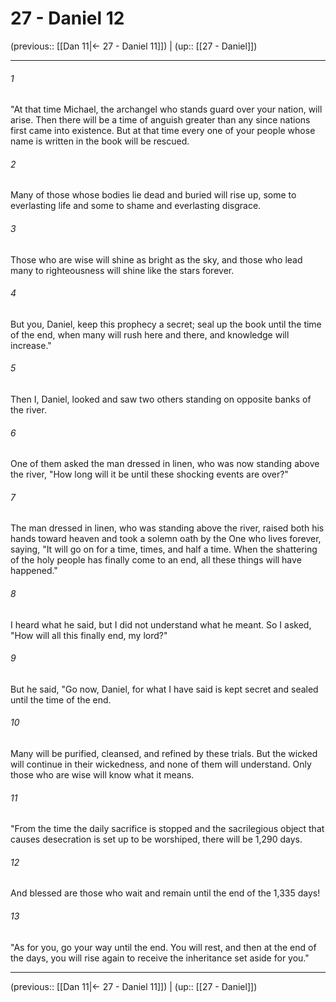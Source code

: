 # 27 - Daniel 12

(previous:: [[Dan 11|← 27 - Daniel 11]]) | (up:: [[27 - Daniel]])

***


###### 1 
"At that time Michael, the archangel who stands guard over your nation, will arise. Then there will be a time of anguish greater than any since nations first came into existence. But at that time every one of your people whose name is written in the book will be rescued. 

###### 2 
Many of those whose bodies lie dead and buried will rise up, some to everlasting life and some to shame and everlasting disgrace. 

###### 3 
Those who are wise will shine as bright as the sky, and those who lead many to righteousness will shine like the stars forever. 

###### 4 
But you, Daniel, keep this prophecy a secret; seal up the book until the time of the end, when many will rush here and there, and knowledge will increase." 

###### 5 
Then I, Daniel, looked and saw two others standing on opposite banks of the river. 

###### 6 
One of them asked the man dressed in linen, who was now standing above the river, "How long will it be until these shocking events are over?" 

###### 7 
The man dressed in linen, who was standing above the river, raised both his hands toward heaven and took a solemn oath by the One who lives forever, saying, "It will go on for a time, times, and half a time. When the shattering of the holy people has finally come to an end, all these things will have happened." 

###### 8 
I heard what he said, but I did not understand what he meant. So I asked, "How will all this finally end, my lord?" 

###### 9 
But he said, "Go now, Daniel, for what I have said is kept secret and sealed until the time of the end. 

###### 10 
Many will be purified, cleansed, and refined by these trials. But the wicked will continue in their wickedness, and none of them will understand. Only those who are wise will know what it means. 

###### 11 
"From the time the daily sacrifice is stopped and the sacrilegious object that causes desecration is set up to be worshiped, there will be 1,290 days. 

###### 12 
And blessed are those who wait and remain until the end of the 1,335 days! 

###### 13 
"As for you, go your way until the end. You will rest, and then at the end of the days, you will rise again to receive the inheritance set aside for you."

***

(previous:: [[Dan 11|← 27 - Daniel 11]]) | (up:: [[27 - Daniel]])
